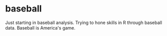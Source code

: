 # baseball
Just starting in baseball analysis. Trying to hone skills in R through baseball data.
Baseball is America's game.
